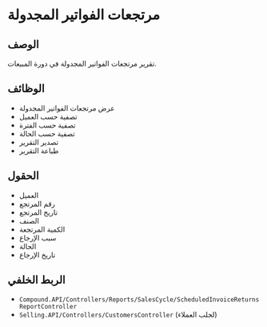 # مرتجعات الفواتير المجدولة

## الوصف
تقرير مرتجعات الفواتير المجدولة في دورة المبيعات.

## الوظائف
- عرض مرتجعات الفواتير المجدولة
- تصفية حسب العميل
- تصفية حسب الفترة
- تصفية حسب الحالة
- تصدير التقرير
- طباعة التقرير

## الحقول
- العميل
- رقم المرتجع
- تاريخ المرتجع
- الصنف
- الكمية المرتجعة
- سبب الإرجاع
- الحالة
- تاريخ الإرجاع

## الربط الخلفي
- `Compound.API/Controllers/Reports/SalesCycle/ScheduledInvoiceReturnsReportController`
- `Selling.API/Controllers/CustomersController` (لجلب العملاء)
